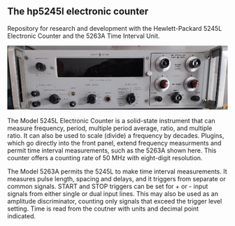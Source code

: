 ## The hp5245l electronic counter

Repository for research and development with the Hewlett-Packard 5245L Electronic Counter and the 5263A Time Interval Unit.

![image](/images/5245l-front.jpg)

The Model 5245L Electronic Counter is a solid-state instrument that can measure frequency, period, multiple period average, ratio, and multiple ratio. It can also be used to scale (divide) a frequency by decades. Plugins, which go directly into the front panel, extend frequency measurments and permit time interval measurements, such as the 5263A shown here. This counter offers a counting rate of 50 MHz with eight-digit resolution.

The Model 5263A permits the 5245L to make time interval measurements. It measures pulse length, spacing and delays, and it triggers from separate or common signals. START and STOP triggers can be set for + or - input signals from either single or dual input lines. This may also be used as an amplitude discriminator, counting only signals that exceed the trigger level setting. Time is read from the coutner with units and decimal point indicated.
